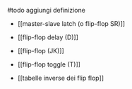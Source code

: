 #todo aggiungi definizione
- [[master-slave latch (o flip-flop SR)]]
- [[flip-flop delay (D)]]
- [[flip-flop (JK)]]
- [[flip-flop toggle (T)]]

- [[tabelle inverse dei flip flop]]